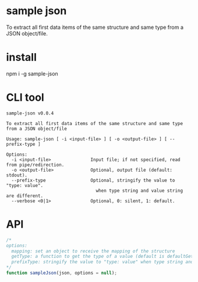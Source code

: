 # sample json
To extract all first data items of the same structure and same type from a JSON object/file.

# install
npm i -g sample-json

# CLI tool
```text
sample-json v0.0.4

To extract all first data items of the same structure and same type from a JSON object/file

Usage: sample-json [ -i <input-file> ] [ -o <output-file> ] [ --prefix-type ]

Options:
  -i <input-file>               Input file; if not specified, read from pipe/redirection.
  -o <output-file>              Optional, output file (default: stdout).
  --prefix-type                 Optional, stringify the value to "type: value".
                                  when type string and value string are different.
  --verbose <0|1>               Optional, 0: silent, 1: default.
```

# API
```javascript
/*
options:
  mapping: set an object to receive the mapping of the structure
  getType: a function to get the type of a value (default is defaultGetType)
  prefixType: stringify the value to "type: value" when type string and value string are different
*/
function sampleJson(json, options = null);

```
